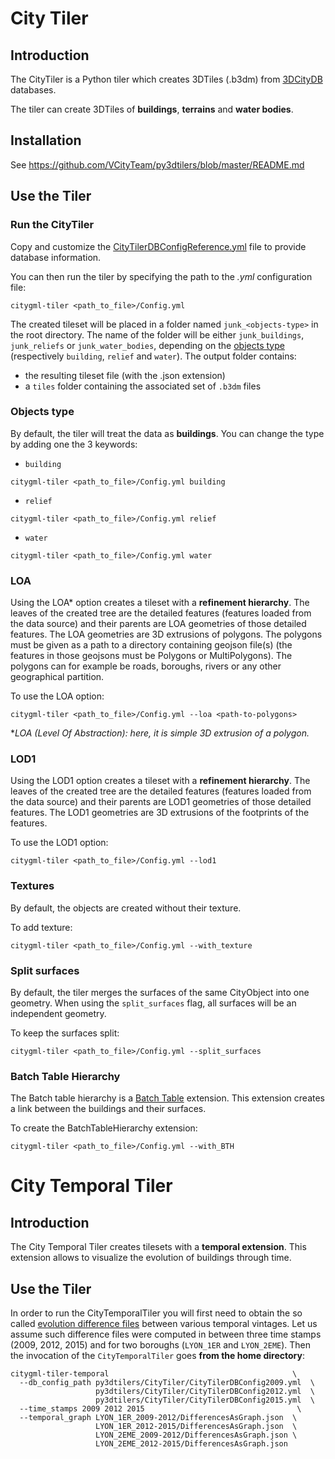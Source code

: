 # City Tiler

## Introduction
The CityTiler is a Python tiler which creates 3DTiles (.b3dm) from [3DCityDB](https://www.3dcitydb.org/3dcitydb/) databases.

The tiler can create 3DTiles of __buildings__, __terrains__ and __water bodies__.
## Installation
See https://github.com/VCityTeam/py3dtilers/blob/master/README.md

## Use the Tiler
### Run the CityTiler
Copy and customize the [CityTilerDBConfigReference.yml](CityTilerDBConfigReference.yml) file to provide database information.

You can then run the tiler by specifying the path to the _.yml_ configuration file:  
```
citygml-tiler <path_to_file>/Config.yml
```

The created tileset will be placed in a folder named `junk_<objects-type>` in the root directory. The name of the folder will be either `junk_buildings`, `junk_reliefs` or `junk_water_bodies`, depending on the [objects type](#objects-type) (respectively `building`, `relief` and `water`).
The output folder contains:

 * the resulting tileset file (with the .json extension)
 * a `tiles` folder containing the associated set of `.b3dm` files

### Objects type
By default, the tiler will treat the data as __buildings__. You can change the type by adding one the 3 keywords:

* `building`
```
citygml-tiler <path_to_file>/Config.yml building
```
* `relief`
```
citygml-tiler <path_to_file>/Config.yml relief
```
* `water`
```
citygml-tiler <path_to_file>/Config.yml water
```

### LOA
Using the LOA\* option creates a tileset with a __refinement hierarchy__. The leaves of the created tree are the detailed features (features loaded from the data source) and their parents are LOA geometries of those detailed features. The LOA geometries are 3D extrusions of polygons. The polygons must be given as a path to a directory containing geojson file(s) (the features in those geojsons must be Polygons or MultiPolygons). The polygons can for example be roads, boroughs, rivers or any other geographical partition.

To use the LOA option:
```
citygml-tiler <path_to_file>/Config.yml --loa <path-to-polygons>
```

\*_LOA (Level Of Abstraction): here, it is simple 3D extrusion of a polygon._

### LOD1
Using the LOD1 option creates a tileset with a __refinement hierarchy__. The leaves of the created tree are the detailed features (features loaded from the data source) and their parents are LOD1 geometries of those detailed features. The LOD1 geometries are 3D extrusions of the footprints of the features.

To use the LOD1 option:
```
citygml-tiler <path_to_file>/Config.yml --lod1
```

### Textures
By default, the objects are created without their texture.

To add texture:
```
citygml-tiler <path_to_file>/Config.yml --with_texture
```

### Split surfaces
By default, the tiler merges the surfaces of the same CityObject into one geometry. When using the `split_surfaces` flag, all surfaces will be an independent geometry.

To keep the surfaces split:
```
citygml-tiler <path_to_file>/Config.yml --split_surfaces
```
### Batch Table Hierarchy
The Batch table hierarchy is a [Batch Table](https://github.com/CesiumGS/3d-tiles/blob/main/specification/TileFormats/BatchTable/README.md) extension. This extension creates a link between the buildings and their surfaces.

To create the BatchTableHierarchy extension:
```
citygml-tiler <path_to_file>/Config.yml --with_BTH
```

# City Temporal Tiler
## Introduction
The City Temporal Tiler creates tilesets with a __temporal extension__. This extension allows to visualize the evolution of buildings through time.

## Use the Tiler
In order to run the CityTemporalTiler you will first need to obtain the so called [evolution difference files](https://github.com/VCityTeam/UD-Reproducibility/tree/master/Computations/3DTiles/LyonTemporal/PythonCallingDocker) between various temporal vintages. Let us assume such difference files were computed in between three time stamps (2009, 2012, 2015) and for two boroughs (`LYON_1ER` and `LYON_2EME`). Then the invocation of the `CityTemporalTiler` goes **from the home directory**:
```
citygml-tiler-temporal                                         \
  --db_config_path py3dtilers/CityTiler/CityTilerDBConfig2009.yml  \
                   py3dtilers/CityTiler/CityTilerDBConfig2012.yml  \
                   py3dtilers/CityTiler/CityTilerDBConfig2015.yml  \
  --time_stamps 2009 2012 2015                                  \
  --temporal_graph LYON_1ER_2009-2012/DifferencesAsGraph.json  \
                   LYON_1ER_2012-2015/DifferencesAsGraph.json  \
                   LYON_2EME_2009-2012/DifferencesAsGraph.json \
                   LYON_2EME_2012-2015/DifferencesAsGraph.json
```

